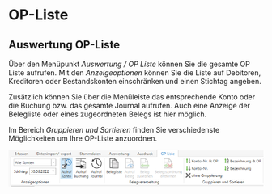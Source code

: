 # OP-Liste

## Auswertung OP-Liste

Über den Menüpunkt *Auswertung / OP Liste* können Sie die gesamte OP Liste aufrufen. Mit den *Anzeigeoptionen* können Sie die Liste auf Debitoren, Kreditoren oder Bestandskonten einschränken und einen Stichtag angeben.

Zusätzlich können Sie über die Menüleiste das entsprechende Konto oder die Buchung bzw. das gesamte Journal aufrufen. Auch eine Anzeige der Belegliste oder eines zugeordneten Belegs ist hier möglich.

Im Bereich *Gruppieren und Sortieren* finden Sie verschiedenste Möglichkeiten um Ihre OP-Liste anzuordnen.


![Image](<img/NeuesElement167.png>)

